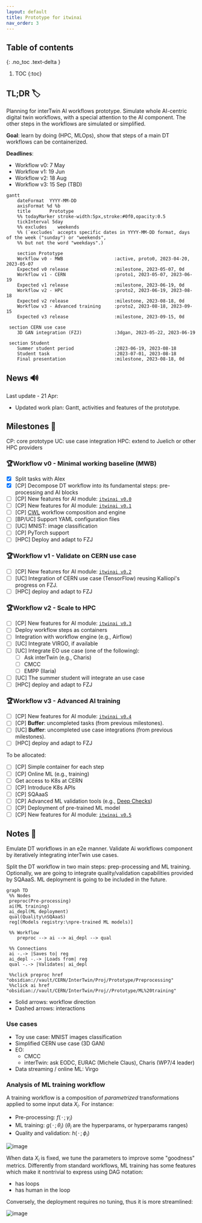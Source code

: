 ```yaml
---
layout: default
title: Prototype for itwinai
nav_order: 3
---
```


## Table of contents

{: .no_toc .text-delta }

1. TOC
{:toc}

## TL;DR 🏷️

Planning for interTwin AI workflows prototype. Simulate whole AI-centric digital twin workflows, with a special
attention to the AI component. The other steps in the workflows are simulated or simplified.

**Goal**: learn by doing (HPC, MLOps), show that steps of a main DT workflows can be containerized.

**Deadlines**:

- Workflow v0: 7 May
- Workflow v1: 19 Jun
- Workflow v2: 18 Aug
- Workflow v3: 15 Sep (TBD)

```mermaid
gantt
    dateFormat  YYYY-MM-DD
    axisFormat %d %b
    title       Prototype
    %% todayMarker stroke-width:5px,stroke:#0f0,opacity:0.5
    tickInterval 5day
    %% excludes    weekends
    %% (`excludes` accepts specific dates in YYYY-MM-DD format, days of the week ("sunday") or "weekends",
    %% but not the word "weekdays".)
    
    section Prototype
    Workflow v0 - MWB                   :active, proto0, 2023-04-20, 2023-05-07
    Expected v0 release                 :milestone, 2023-05-07, 0d
    Workflow v1 - CERN                  :proto1, 2023-05-07, 2023-06-19
    Expected v1 release                 :milestone, 2023-06-19, 0d
    Workflow v2 - HPC                   :proto2, 2023-06-19, 2023-08-18
    Expected v2 release                 :milestone, 2023-08-18, 0d
    Workflow v3 - Advanced training     :proto2, 2023-08-18, 2023-09-15
    Expected v3 release                 :milestone, 2023-09-15, 0d
 
 section CERN use case
    3D GAN integration (FZJ)            :3dgan, 2023-05-22, 2023-06-19

 section Student
    Summer student period               :2023-06-19, 2023-08-18
    Student task                        :2023-07-01, 2023-08-18
    Final presentation                  :milestone, 2023-08-18, 0d
```

## News 🔊

Last update - 21 Apr:

- Updated work plan: Gantt, activities and features of the prototype.

## Milestones 🚩

CP: core prototype
UC: use case integration
HPC: extend to Juelich or other HPC providers

### 🏆Workflow v0 - Minimal working baseline (MWB)

- [x] Split tasks with Alex
- [x] \[CP\] Decompose DT workflow into its fundamental steps: pre-processing and AI blocks
- [ ] \[CP\] New features for AI module: [`itwinai v0.0`](AI-module#itwinai-v00---minimal-working-baseline-mwb)
- [ ] \[CP\] New features for AI module: [`itwinai v0.1`](AI-module#itwinai-v01---consolidated-ai-training)
- [ ] \[CP\]  [CWL](https://www.commonwl.org/) workflow composition and engine
- [ ] \[BP/UC\] Support YAML configuration files
- [ ] \[UC\] MNIST: image classification
- [ ] \[CP\] PyTorch support
- [ ] \[HPC\] Deploy and adapt to FZJ

### 🏆Workflow v1 - Validate on CERN use case

- [ ] \[CP\] New features for AI module: [`itwinai v0.2`](AI-module#itwinai-v02---import-custom-functionalities)
- [ ] \[UC\] Integration of CERN use case (TensorFlow) reusing Kalliopi's progress on FZJ.
- [ ] \[HPC\] deploy and adapt to FZJ

### 🏆Workflow v2 - Scale to HPC

- [ ] \[CP\] New features for AI module: [`itwinai v0.3`](AI-module#itwinai-v03---hpc-support)
- [ ] Deploy workflow steps as containers
- [ ] Integration with workflow engine (e.g., Airflow)
- [ ] \[UC\] Integrate VIRGO, if available
- [ ] \[UC\] Integrate EO use case (one of the following):
  - [ ] Ask interTwin (e.g., Charis)
  - [ ] CMCC
  - [ ] EMPP (Ilaria)
- [ ] \[UC\] The summer student will integrate an use case
- [ ] \[HPC\] deploy and adapt to FZJ

### 🏆Workflow v3 - Advanced AI training

- [ ] \[CP\] New features for AI module: [`itwinai v0.4`](AI-module#itwinai-v04---tune)
- [ ] \[CP\] **Buffer**: uncompleted tasks (from previous milestones).
- [ ] \[UC\] **Buffer**: uncompleted use case integrations (from previous milestones).
- [ ] \[HPC\] deploy and adapt to FZJ

To be allocated:

- [ ] \[CP\] Simple container for each step
- [ ] \[CP\] Online ML (e.g., training)
- [ ]  Get access to K8s at CERN
- [ ] \[CP\] Introduce K8s APIs
- [ ] \[CP\] SQAaaS
- [ ] \[CP\] Advanced ML validation tools (e.g., [Deep Checks](https://deepchecks.com/))
- [ ] \[CP\] Deployment of pre-trained ML model
- [ ] \[CP\] New features for AI module: [`itwinai v0.5`](AI-module#itwinai-v05---kubernetes)

## Notes 📝

Emulate DT workflows in an e2e manner. Validate Ai workflows component by iteratively integrating interTwin use cases.

Split the DT workflow in two main steps: prep-processing and ML training. Optionally, we are going to integrate
quality/validation capabilities provided by SQAaaS. ML deployment is going to be included in the future.

```mermaid
graph TD
 %% Nodes
 preproc(Pre-processing)
 ai(ML training)
 ai_depl(ML deployment)
 qual(Quality\nSQAaaS)
 reg[(Models registry:\npre-trained ML models)]

 %% Workflow
    preproc --> ai --> ai_depl --> qual

 %% Connections
 ai -.-> |Saves to| reg
 ai_depl -.-> |Loads from| reg
 qual -.-> |Validates| ai_depl

 %%click preproc href "obsidian://vault/CERN/InterTwin/Proj/Prototype/Preprocessing"
 %%click ai href "obsidian://vault/CERN/InterTwin/Proj//Prototype/ML%20training"
```

- Solid arrows: workflow direction
- Dashed arrows: interactions

### Use cases

- Toy use case: MNIST images classification
- Simplified CERN use case (3D GAN)
- EO:
  - CMCC
  - interTwin: ask EODC, EURAC (Michele Claus), Charis (WP7/4 leader)
- Data streaming / online ML: Virgo

### Analysis of ML training workflow

A training workflow is a composition of *parametrized* transformations applied to some input data $X_i$. For instance:

- Pre-processing: $f(\,\cdot\,;\gamma_i)$
- ML training: $g(\,\cdot\,;\theta_i)$ ($\theta_i$ are the hyperparams, or hyperparams ranges)
- Quality and validation: $h(\,\cdot\,;\phi_i)$

![image](https://user-images.githubusercontent.com/48362942/233966731-04405404-3760-4b3b-9419-a6e82786bbaa.png)

When data $X_i$ is fixed, we tune the parameters to improve some "goodness" metrics. Differently from standard
workflows, ML training has some features which make it nontrivial to express using DAG notation:

- has loops
- has human in the loop

Conversely, the deployment requires no tuning, thus it is more streamlined:

![image](https://user-images.githubusercontent.com/48362942/233966667-dc273121-2996-49eb-b119-da8a23720652.png)

